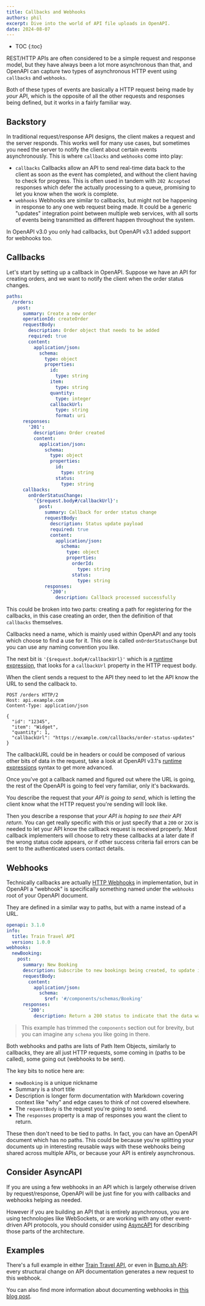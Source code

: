 ```yaml
---
title: Callbacks and Webhooks
authors: phil
excerpt: Dive into the world of API file uploads in OpenAPI.
date: 2024-08-07
---
```


- TOC
{:toc}

REST/HTTP APIs are often considered to be a simple request and response model, but they have always been a lot more asynchronous than that, and OpenAPI can capture two types of asynchronous HTTP event using `callbacks` and `webhooks`.

Both of these types of events are basically a HTTP request being made by _your_ API, which is the opposite of all the other requests and responses being defined, but it works in a fairly familiar way.

## Backstory

In traditional request/response API designs, the client makes a request and the server responds. This works well for many use cases, but sometimes you need the server to notify the client about certain events asynchronously. This is where `callbacks` and `webhooks` come into play:

- `callbacks` Callbacks allow an API to send real-time data back to the client as soon as the event has completed, and without the client having to check for progress. This is often used in tandem with `202 Accepted` responses which defer the actually processing to a queue, promising to let you know when the work is complete.
- `webhooks` Webhooks are similar to callbacks, but might not be happening in response to any one web request being made. It could be a generic "updates" integration point between multiple web services, with all sorts of events being transmitted as different happen throughout the system.

In OpenAPI v3.0 you only had callbacks, but OpenAPI v3.1 added support for webhooks too.

## Callbacks

Let's start by setting up a callback in OpenAPI. Suppose we have an API for creating orders, and we want to notify the client when the order status changes.

```yaml
paths:
  /orders:
    post:
      summary: Create a new order
      operationId: createOrder
      requestBody:
        description: Order object that needs to be added
        required: true
        content:
          application/json:
            schema:
              type: object
              properties:
                id:
                  type: string
                item:
                  type: string
                quantity:
                  type: integer
                callbackUrl:
                  type: string
                  format: uri
      responses:
        '201':
          description: Order created
          content:
            application/json:
              schema:
                type: object
                properties:
                  id:
                    type: string
                  status:
                    type: string
      callbacks:
        onOrderStatusChange:
          '{$request.body#/callbackUrl}':
            post:
              summary: Callback for order status change
              requestBody:
                description: Status update payload
                required: true
                content:
                  application/json:
                    schema:
                      type: object
                      properties:
                        orderId:
                          type: string
                        status:
                          type: string
              responses:
                '200':
                  description: Callback processed successfully
```

This could be broken into two parts: creating a path for registering for the callbacks, in this case creating an order, then the definition of that `callbacks` themselves. 

Callbacks need a name, which is mainly used within OpenAPI and any tools which choose to find a use for it. This one is called `onOrderStatusChange` but you can use any naming convention you like.

The next bit is `'{$request.body#/callbackUrl}'` which is a [runtime expression](https://spec.openapis.org/oas/v3.1.0#runtime-expressions), that looks for a `callbackUrl` property in the HTTP request body. 

When the client sends a request to the API they need to let the API know the URL to send the callback to.

```http
POST /orders HTTP/2
Host: api.example.com
Content-Type: application/json

{
  "id": "12345",
  "item": "Widget",
  "quantity": 1,
  "callbackUrl": "https://example.com/callbacks/order-status-updates"
}
```

The callbackURL could be in headers or could be composed of various other bits of data in the request, take a look at OpenAPI v3.1's [runtime expressions](https://spec.openapis.org/oas/v3.1.0#runtime-expressions) syntax to get more advanced.

Once you've got a callback named and figured out where the URL is going, the rest of the OpenAPI is going to feel very familiar, only it's backwards.

You describe the request that _your API is going to send_, which is letting the client know what the HTTP request you're sending will look like.

Then you describe a response that _your API is hoping to see their API return_. You can get really specific with this or just specify that a `200` or `2XX` is needed to let your API know the callback request is received properly. Most callback implementers will choose to retry these callbacks at a later date if the wrong status code appears, or if other success criteria fail errors can be sent to the authenticated users contact details.

## Webhooks

Technically callbacks are actually [HTTP Webhooks](https://www.redhat.com/en/topics/automation/what-is-a-webhook) in implementation, but in OpenAPI a "webhook" is specifically something named under the `webhooks` root of your OpenAPI document.

They are defined in a similar way to paths, but with a name instead of a URL. 

```yaml
openapi: 3.1.0
info:
  title: Train Travel API
  version: 1.0.0
webhooks:
  newBooking:
    post:
      summary: New Booking
      description: Subscribe to new bookings being created, to update integrations for your users.
      requestBody:
        content:
          application/json:
            schema:
              $ref: '#/components/schemas/Booking'
      responses:
        '200':
          description: Return a 200 status to indicate that the data was received successfully.
```

> This example has trimmed the `components` section out for brevity, but you can imagine any `schema` you like going in there.

Both webhooks and paths are lists of Path Item Objects, similarly to callbacks, they are all just HTTP requests, some coming in (paths to be called), some going out (webhooks to be sent).

The key bits to notice here are: 

- `newBooking` is a unique nickname
- Summary is a short title
- Description is longer form documentation with Markdown covering context like "why" and edge cases to think of not covered elsewhere.
- The `requestBody` is the request you're going to send.
- The `responses` property is a map of responses you want the client to return.

These then don't need to be tied to paths. In fact, you can have an OpenAPI document which has no paths. This could be because you're splitting your documents up in interesting reusable ways with these webhooks being shared across multiple APIs, or because your API is entirely asynchronous. 

## Consider AsyncAPI 

If you are using a few webhooks in an API which is largely otherwise driven by request/response, OpenAPI will be just fine for you with callbacks and webhooks helping as needed. 

However if you are building an API that is entirely asynchronous, you are using technologies like WebSockets, or are working with any other event-driven API protocols, you should consider using [AsyncAPI](_guides/asyncapi/what-is-asyncapi.md) for describing those parts of the architecture.

## Examples

There's a full example in either [Train Travel API](https://bump.sh/blog/modern-openapi-petstore-replacement), or even in [Bump.sh API](https://developers.bump.sh/operation/operation-webhookdocstructurechange): every structural change on API documentation generates a new request to this webhook.

You can also find more information about documenting webhooks in [this blog post](https://bump.sh/blog/documenting-your-OpenAPI-webhooks).
